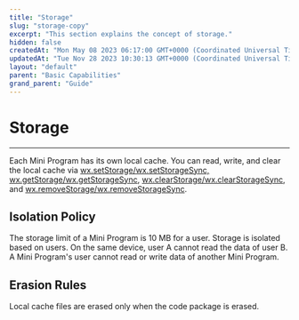 ```yaml
---
title: "Storage"
slug: "storage-copy"
excerpt: "This section explains the concept of storage."
hidden: false
createdAt: "Mon May 08 2023 06:17:00 GMT+0000 (Coordinated Universal Time)"
updatedAt: "Tue Nov 28 2023 10:30:13 GMT+0000 (Coordinated Universal Time)"
layout: "default"
parent: "Basic Capabilities"
grand_parent: "Guide"
---
```

# Storage 
*** 
Each Mini Program has its own local cache. You can read, write, and clear the local cache via [wx.setStorage/wx.setStorageSync, wx.getStorage/wx.getStorageSync](doc:data-cache#setstoragesync), [wx.clearStorage/wx.clearStorageSync](doc:data-cache#clearstorage-object-object), and [wx.removeStorage/wx.removeStorageSync](doc:data-cache#removestorage-object-object).

## Isolation Policy

The storage limit of a Mini Program is 10 MB for a user. Storage is isolated based on users. On the same device, user A cannot read the data of user B. A Mini Program's user cannot read or write data of another Mini Program.

## Erasion Rules

Local cache files are erased only when the code package is erased.
